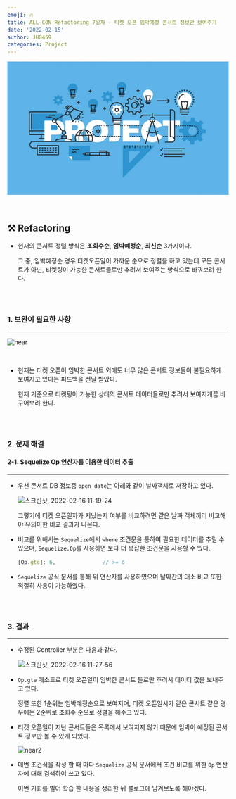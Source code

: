 ```yaml
---
emoji: 🔥
title: ALL-CON Refactoring 7일차 - 티켓 오픈 임박예정 콘서트 정보만 보여주기
date: '2022-02-15'
author: JH8459
categories: Project
---
```


![github-blog.png](../../assets/common/project.jpeg)

<br>

## ⚒️ Refactoring

- 현재의 콘서트 정렬 방식은 **조회수순**, **임박예정순**, **최신순** 3가지이다.

  그 중, 임박예정순 경우 티켓오픈일이 가까운 순으로 정렬을 하고 있는데 모든 콘서트가 아닌, 티켓팅이 가능한 콘서트들로만 추려서 보여주는 방식으로 바꿔보려 한다.

<br>
<br>

### 1. 보완이 필요한 사항

---

![near](https://user-images.githubusercontent.com/83164003/154183554-665b74d4-52fb-4ad9-a5b4-46c601b2333b.gif)

<br>

- 현재는 티켓 오픈이 임박한 콘서트 외에도 너무 많은 콘서트 정보들이 불필요하게 보여지고 있다는 피드백을 전달 받았다.

  현재 기준으로 티켓팅이 가능한 상태의 콘서트 데이터들로만 추려서 보여지게끔 바꾸어보려 한다.

<br>
<br>

### 2. 문제 해결

#### 2-1. Sequelize Op 연산자를 이용한 데이터 추출

---

- 우선 콘서트 DB 정보중 `open_date`는 아래와 같이 날짜객체로 저장하고 있다.

  ![스크린샷, 2022-02-16 11-19-24](https://user-images.githubusercontent.com/83164003/154183947-f18974a6-c137-4ea6-8498-92644ddccaa9.png)

  그렇기에 티켓 오픈일자가 지났는지 여부를 비교하려면 같은 날짜 객체끼리 비교해야 유의미한 비교 결과가 나온다.

- 비교를 위해서는 `Sequelize`에서 `where` 조건문을 통하여 필요한 데이터를 추릴 수 있으며, `Sequelize.Op`를 사용하면 보다 더 복잡한 조건문을 사용할 수 있다.

  ```js
  [Op.gte]: 6,               // >= 6
  ```

- `Sequelize` 공식 문서를 통해 위 연산자를 사용하였으며 날짜간의 대소 비교 또한 적절히 사용이 가능하였다.

<br>
<br>

### 3. 결과

---

- 수정된 Controller 부분은 다음과 같다.

  ![스크린샷, 2022-02-16 11-27-56](https://user-images.githubusercontent.com/83164003/154184798-af995973-9409-47f5-9e12-53fd327bc023.png)

- `Op.gte` 메소드로 티켓 오픈일이 임박한 콘서트 들로만 추려서 데이터 값을 보내주고 있다.

  정렬 또한 1순위는 임박예정순으로 보여지며, 티켓 오픈일시가 같은 콘서트 같은 경우에는 2순위로 조회수 순으로 정렬을 해주고 있다.

- 티켓 오픈일이 지난 콘서트들은 목록에서 보여지지 않기 때문에 임박이 예정된 콘서트 정보만 볼 수 있게 되었다.

  ![near2](https://user-images.githubusercontent.com/83164003/154185416-cbcac13f-38e4-4f15-851d-5a48752cf4ec.gif)

- 매번 조건식을 작성 할 때 마다 `Sequelize` 공식 문서에서 조건 비교를 위한 `Op` 연산자에 대해 검색하여 쓰고 있다.

  이번 기회를 빌어 학습 한 내용을 정리한 뒤 블로그에 남겨보도록 해야겠다.

<br>
<br>
